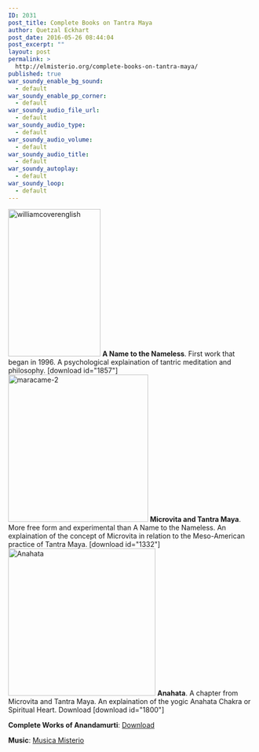 ```yaml
---
ID: 2031
post_title: Complete Books on Tantra Maya
author: Quetzal Eckhart
post_date: 2016-05-26 08:44:04
post_excerpt: ""
layout: post
permalink: >
  http://elmisterio.org/complete-books-on-tantra-maya/
published: true
war_soundy_enable_bg_sound:
  - default
war_soundy_enable_pp_corner:
  - default
war_soundy_audio_file_url:
  - default
war_soundy_audio_type:
  - default
war_soundy_audio_volume:
  - default
war_soundy_audio_title:
  - default
war_soundy_autoplay:
  - default
war_soundy_loop:
  - default
---
```

<img src="http://elmisterio.org/wp-content/uploads/2015/12/williamcoverenglish-188x300.png" alt="williamcoverenglish" width="188" height="300" class="alignnone size-medium wp-image-1986" />
<strong>A Name to the Nameless</strong>.  First work that began in 1996.  A psychological explaination of tantric meditation and philosophy. [download id="1857"]

<img src="http://elmisterio.org/wp-content/uploads/2015/12/maracame-2-1-285x300.jpg" alt="maracame-2" width="285" height="300" class="alignnone size-medium wp-image-1987" />
<strong>Microvita and Tantra Maya</strong>.  More free form and experimental than A Name to the Nameless.  An explaination of the concept of Microvita in relation to the Meso-American practice of Tantra Maya.  [download id="1332"]

<img src="http://elmisterio.org/wp-content/uploads/2015/12/Anahata-300x300.jpg" alt="Anahata" width="300" height="300" class="alignnone size-medium wp-image-1988" />
<strong>Anahata</strong>.  A chapter from Microvita and Tantra Maya.  An explaination of the yogic Anahata Chakra or Spiritual Heart. Download [download id="1800"]

<strong>Complete Works of Anandamurti</strong>: <a href="https://cmdr0.blaucloud.de/index.php/s/VZXchJaawWf93SI">Download</a>

<strong>Music</strong>: <a href="http://elmisterio.org/podcast/">Musica Misterio</a>